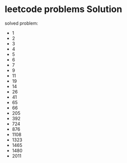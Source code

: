 # leetcode problems Solution

solved problem:

- 1
- 2
- 3
- 4
- 5
- 6
- 7
- 9
- 11
- 19
- 14
- 26
- 41
- 65
- 66
- 205
- 392
- 724
- 876
- 1108  
- 1323
- 1465
- 1480
- 2011